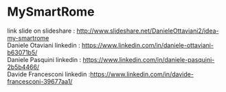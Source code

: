 # MySmartRome
link slide on slideshare    :  http://www.slideshare.net/DanieleOttaviani2/idea-my-smartrome <br>
Daniele Otaviani linkedin   : https://www.linkedin.com/in/daniele-ottaviani-b63071b5/<br>
Daniele Pasquini linkedin   : https://www.linkedin.com/in/daniele-pasquini-2b5b4466/<br>
Davide Francesconi linkedin :https://www.linkedin.com/in/davide-francesconi-39677aa1/<br>
